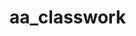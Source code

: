 # aa_classwork
 
                       

                       
                       
                      
                       
      
 
                       
                       
     

                       
                       
      
 
                       
                       
     
 
                       
                       
     

                       
                       
      
 
                       
                       
     


                       
                       
      
 
                  
                       
                       
      
 
                       
                       
     

                       
                       
      
 
                       
                       
     

                       
                       
      
 
                       
                       
     
     
                       
     
